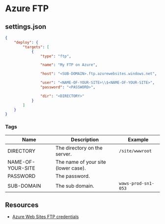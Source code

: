 # Azure FTP

## settings.json

```json
{
    "deploy": {
        "targets": [
            {
                "type": "ftp",

                "name": "My FTP on Azure",

                "host": "<SUB-DOMAIN>.ftp.azurewebsites.windows.net",

                "user": "<NAME-OF-YOUR-SITE>\\$<NAME-OF-YOUR-SITE>",
                "password": "<PASSWORD>",

                "dir": "<DIRECTORY>"
            }
        ]
    }
}
```

### Tags

| Name | Description | Example |
| ---- | ---- | ---- |
| DIRECTORY | The directory on the server. | `/site/wwwroot`  |
| NAME-OF-YOUR-SITE | The name of your site (lower case).  |  |
| PASSWORD | The password. |  |
| SUB-DOMAIN | The sub domain. | `waws-prod-sn1-053` |

## Resources

* [Azure Web Sites FTP credentials](https://weblogs.asp.net/bleroy/azure-web-sites-ftp-credentials)
